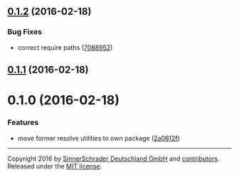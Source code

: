 <a name="0.1.2"></a>
## [0.1.2](https://github.com/sinnerschrader/patternplate-transforms-core/compare/v0.1.1...v0.1.2) (2016-02-18)


### Bug Fixes

* correct require paths ([7088952](https://github.com/sinnerschrader/patternplate-transforms-core/commit/7088952))



<a name="0.1.1"></a>
## [0.1.1](https://github.com/sinnerschrader/patternplate-transforms-core/compare/v0.1.0...v0.1.1) (2016-02-18)




<a name="0.1.0"></a>
# 0.1.0 (2016-02-18)


### Features

* move former resolve utilities to own package ([2a0612f](https://github.com/sinnerschrader/patternplate-transforms-core/commit/2a0612f))


---
Copyright 2016 by [SinnerSchrader Deutschland GmbH](https://github.com/sinnerschrader) and [contributors](./graphs/contributors). Released under the [MIT license]('./license.md').
